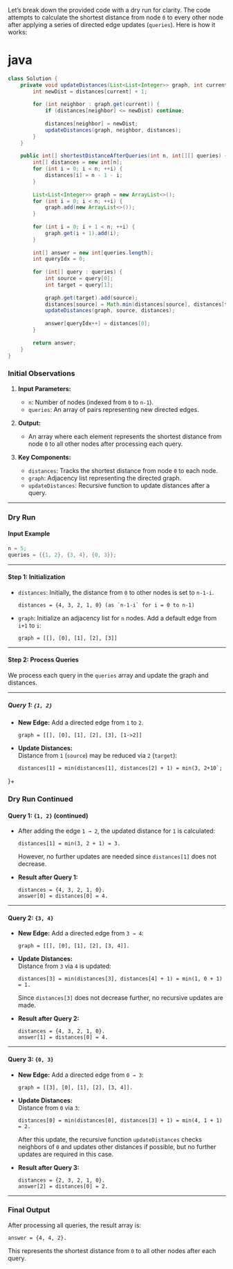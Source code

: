 Let’s break down the provided code with a dry run for clarity. The code attempts to calculate the shortest distance from node `0` to every other node after applying a series of directed edge updates (`queries`). Here is how it works:


# java
```java
class Solution {
    private void updateDistances(List<List<Integer>> graph, int current, int[] distances) {
        int newDist = distances[current] + 1;
        
        for (int neighbor : graph.get(current)) {
            if (distances[neighbor] <= newDist) continue;
            
            distances[neighbor] = newDist;
            updateDistances(graph, neighbor, distances);
        }
    }
    
    public int[] shortestDistanceAfterQueries(int n, int[][] queries) {
        int[] distances = new int[n];
        for (int i = 0; i < n; ++i) {
            distances[i] = n - 1 - i;
        }
        
        List<List<Integer>> graph = new ArrayList<>();
        for (int i = 0; i < n; ++i) {
            graph.add(new ArrayList<>());
        }
        
        for (int i = 0; i + 1 < n; ++i) {
            graph.get(i + 1).add(i);
        }
        
        int[] answer = new int[queries.length];
        int queryIdx = 0;
        
        for (int[] query : queries) {
            int source = query[0];
            int target = query[1];
            
            graph.get(target).add(source);
            distances[source] = Math.min(distances[source], distances[target] + 1);
            updateDistances(graph, source, distances);
            
            answer[queryIdx++] = distances[0];
        }
        
        return answer;
    }
}
```




### **Initial Observations**
1. **Input Parameters:**
   - `n`: Number of nodes (indexed from `0` to `n-1`).
   - `queries`: An array of pairs representing new directed edges.

2. **Output:**
   - An array where each element represents the shortest distance from node `0` to all other nodes after processing each query.

3. **Key Components:**
   - `distances`: Tracks the shortest distance from node `0` to each node.
   - `graph`: Adjacency list representing the directed graph.
   - `updateDistances`: Recursive function to update distances after a query.

---

### **Dry Run**

#### Input Example
```java
n = 5;
queries = {{1, 2}, {3, 4}, {0, 3}};
```

---

#### Step 1: **Initialization**
- `distances`: Initially, the distance from `0` to other nodes is set to `n-1-i`.  
  ```
  distances = {4, 3, 2, 1, 0} (as `n-1-i` for i = 0 to n-1)
  ```

- `graph`: Initialize an adjacency list for `n` nodes. Add a default edge from `i+1` to `i`:
  ```
  graph = [[], [0], [1], [2], [3]]
  ```

---

#### Step 2: **Process Queries**
We process each query in the `queries` array and update the graph and distances.

---

##### Query 1: `{1, 2}`
- **New Edge:** Add a directed edge from `1` to `2`.
  ```
  graph = [[], [0], [1], [2], [3], [1->2]]
  ```

- **Update Distances:**  
  Distance from `1` (`source`) may be reduced via `2` (`target`):
  ```
  distances[1] = min(distances[1], distances[2] + 1) = min(3, 2+10`;
}+

### Dry Run Continued

#### Query 1: `{1, 2}` (continued)
- After adding the edge `1 → 2`, the updated distance for `1` is calculated:
  ```
  distances[1] = min(3, 2 + 1) = 3.
  ```
  However, no further updates are needed since `distances[1]` does not decrease.  

- **Result after Query 1:**  
  ```
  distances = {4, 3, 2, 1, 0}.
  answer[0] = distances[0] = 4.
  ```

---

#### Query 2: `{3, 4}`
- **New Edge:** Add a directed edge from `3 → 4`:
  ```
  graph = [[], [0], [1], [2], [3, 4]].
  ```

- **Update Distances:**  
  Distance from `3` via `4` is updated:
  ```
  distances[3] = min(distances[3], distances[4] + 1) = min(1, 0 + 1) = 1.
  ```
  Since `distances[3]` does not decrease further, no recursive updates are made.

- **Result after Query 2:**  
  ```
  distances = {4, 3, 2, 1, 0}.
  answer[1] = distances[0] = 4.
  ```

---

#### Query 3: `{0, 3}`
- **New Edge:** Add a directed edge from `0 → 3`:
  ```
  graph = [[3], [0], [1], [2], [3, 4]].
  ```

- **Update Distances:**  
  Distance from `0` via `3`:
  ```
  distances[0] = min(distances[0], distances[3] + 1) = min(4, 1 + 1) = 2.
  ```
  After this update, the recursive function `updateDistances` checks neighbors of `0` and updates other distances if possible, but no further updates are required in this case.

- **Result after Query 3:**  
  ```
  distances = {2, 3, 2, 1, 0}.
  answer[2] = distances[0] = 2.
  ```

---

### Final Output
After processing all queries, the result array is:
```
answer = {4, 4, 2}.
```

This represents the shortest distance from `0` to all other nodes after each query.